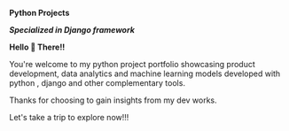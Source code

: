 **Python Projects**

***Specialized in Django framework***

**Hello 👋 There!!**

You're welcome to my python project portfolio showcasing product development, data analytics and machine learning models developed with python , django and other complementary tools.

Thanks for choosing to gain insights from my dev works.

Let's take a trip to explore now!!!
